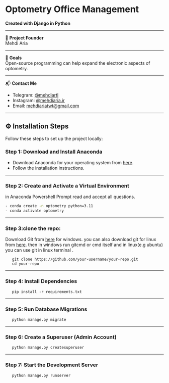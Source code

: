 # Optometry Office Management

**Created with Django in Python**

---

📌 **Project Founder**  
Mehdi Aria  

---

🎯 **Goals**  
Open-source programming can help expand the electronic aspects of optometry.  

---

📬 **Contact Me**  
- Telegram: [@mehdiartl](https://t.me/mehdiartl)  
- Instagram: [@mehdiaria.ir](https://instagram.com/mehdiaria.ir)  
- Email: [mehdiariatwt@gmail.com](mailto:mehdiariatwt@gmail.com)  

---


## ⚙️ Installation Steps

Follow these steps to set up the project locally:

### Step 1: Download and Install Anaconda
- Download Anaconda for your operating system from [here](https://www.anaconda.com/products/distribution).  
- Follow the installation instructions.

---

### Step 2: Create and Activate a Virtual Environment
in Anaconda Powershell Prompt read and accept all questions.
```bash
- conda create -n optometry python=3.11
- conda activate optometry

```
---
### Step 3:clone the repo:
Download Git from [here](https://git-scm.com/downloads/win) for windows.
you can also download git for linux from [here](https://git-scm.com/downloads/linux). 
then in windows run gitcmd or cmd itself and in linux(e.g ubuntu) you can use git in linux terminal .
```
   git clone https://github.com/your-username/your-repo.git
   cd your-repo

```
---
### Step 4: Install Dependencies

```
   pip install -r requirements.txt

```
---
### Step 5: Run Database Migrations
```
   python manage.py migrate

```
---
### Step 6: Create a Superuser (Admin Account)

```
   python manage.py createsuperuser

```
---
### Step 7: Start the Development Server

```
   python manage.py runserver

```
   
